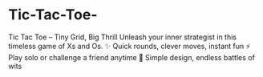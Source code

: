 # Tic-Tac-Toe-
Tic Tac Toe – Tiny Grid, Big Thrill Unleash your inner strategist in this timeless game of Xs and Os. ✨ Quick rounds, clever moves, instant fun ⚡ Play solo or challenge a friend anytime 🎯 Simple design, endless battles of wits

